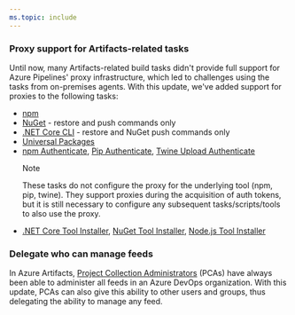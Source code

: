 ```yaml
---
ms.topic: include
---
```


### Proxy support for Artifacts-related tasks

Until now, many Artifacts-related build tasks didn't provide full support for Azure Pipelines' proxy infrastructure, which led to challenges using the tasks from on-premises agents. With this update, we've added support for proxies to the following tasks:

- [npm](/azure/devops/pipelines/tasks/reference/npm-v1?view=azure-devops&preserve-view=true)
- [NuGet](/azure/devops/pipelines/tasks/reference/nu-get-command-v2?view=azure-devops&preserve-view=true) - restore and push commands only
- [.NET Core CLI](/azure/devops/pipelines/tasks/reference/dotnet-core-cli-v2?view=azure-devops&preserve-view=true) - restore and NuGet push commands only
- [Universal Packages](/azure/devops/pipelines/artifacts/universal-packages?tabs=yaml&view=azure-devops&preserve-view=true)
- [npm Authenticate](/azure/devops/pipelines/tasks/reference/npm-v1-authenticate?view=azure-devops&preserve-view=true), [Pip Authenticate](/azure/devops/pipelines/tasks/reference/pip-authenticate-v1?view=azure-devops&preserve-view=true), [Twine Upload Authenticate](/azure/devops/pipelines/tasks/reference/twine-authenticate-v1?view=azure-devops&preserve-view=true)
    > [!NOTE]
    > These tasks do not configure the proxy for the underlying tool (npm, pip, twine). They support proxies during the acquisition of auth tokens, but it is still necessary to configure any subsequent tasks/scripts/tools to also use the proxy.
- [.NET Core Tool Installer](/azure/devops/pipelines/tasks/reference/use-dotnet-v2?view=azure-devops&preserve-view=true), [NuGet Tool Installer](/azure/devops/pipelines/tasks/reference/nu-get-tool-installer-v1?view=azure-devops&preserve-view=true), [Node.js Tool Installer](/azure/devops/pipelines/tasks/reference/node-tool-v0?view=azure-devops&preserve-view=true)

### Delegate who can manage feeds

In Azure Artifacts, [Project Collection Administrators](/azure/devops/organizations/security/set-project-collection-level-permissions?tabs=new-nav&view=azure-devops&preserve-view=true) (PCAs) have always been able to administer all feeds in an Azure DevOps organization. With this update, PCAs can also give this ability to other users and groups, thus delegating the ability to manage any feed.